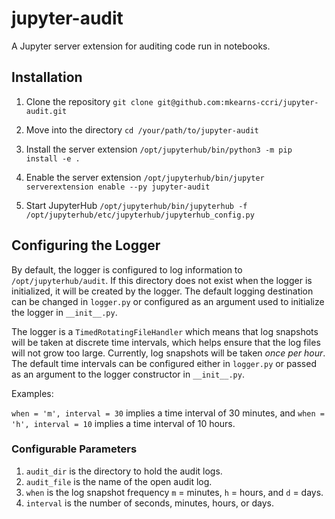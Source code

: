 # jupyter-audit

A Jupyter server extension for auditing code run in notebooks.

## Installation

1. Clone the repository `git clone git@github.com:mkearns-ccri/jupyter-audit.git`

2. Move into the directory `cd /your/path/to/jupyter-audit`

3. Install the server extension `/opt/jupyterhub/bin/python3 -m pip install -e .`

4. Enable the server extension `/opt/jupyterhub/bin/jupyter serverextension enable --py jupyter-audit`

5. Start JupyterHub `/opt/jupyterhub/bin/jupyterhub -f /opt/jupyterhub/etc/jupyterhub/jupyterhub_config.py`

## Configuring the Logger

By default, the logger is configured to log information to `/opt/jupyterhub/audit`. If this directory does not exist when the logger is initialized, it will be created by the logger. The default logging destination can be changed in `logger.py` or configured as an argument used to initialize the logger in `__init__.py`.

The logger is a `TimedRotatingFileHandler` which means that log snapshots will be taken at discrete time intervals, which helps ensure that the log files will not grow too large. Currently, log snapshots will be taken *once per hour*. The default time intervals can be configured either in `logger.py` or passed as an argument to the logger constructor in `__init__.py`.

Examples: 

`when = 'm', interval = 30` implies a time interval of 30 minutes, and `when = 'h', interval = 10` implies a time interval of 10 hours.

### Configurable Parameters

1. `audit_dir` is the directory to hold the audit logs.
2. `audit_file` is the name of the open audit log.
3. `when` is the log snapshot frequency `m` = minutes, `h` = hours, and `d` = days.
4. `interval` is the number of seconds, minutes, hours, or days.


